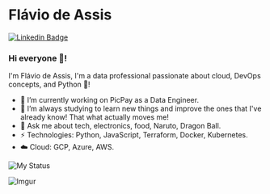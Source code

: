 # Flávio de Assis
[![Linkedin Badge](https://img.shields.io/badge/-flaviodeassis-blue?style=flat-square&logo=Linkedin&logoColor=white&link=https://www.linkedin.com/in/flaviodeassis/)](https://www.linkedin.com/in/flaviodeassis/)

### Hi everyone 🙋! 

I'm Flávio de Assis, I'm a data professional passionate about cloud, DevOps concepts, and Python 🐍!

- 🔭 I’m currently working on PicPay as a Data Engineer.
- 🌱 I’m always studying to learn new things and improve the ones that I've already know! That what actually moves me! 
- 💬 Ask me about tech, electronics, food, Naruto, Dragon Ball.
- ⚡ Technologies: Python, JavaScript, Terraform, Docker, Kubernetes.
- ☁️ Cloud: GCP, Azure, AWS.

![My Status](https://github-readme-stats.vercel.app/api?username=flavio-assis&show_icons=true&theme=merko)


![Imgur](https://i.imgur.com/crrMNCR.gif)

